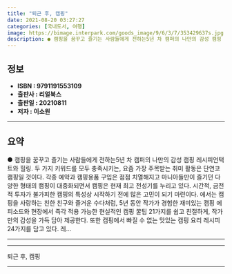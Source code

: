 ```yaml
---
title: "퇴근 후, 캠핑"
date: 2021-08-20 03:27:27
categories: [국내도서, 여행]
image: https://bimage.interpark.com/goods_image/9/6/3/7/353429637s.jpg
description: ● 캠핑을 꿈꾸고 즐기는 사람들에게 전하는5년 차 캠퍼의 나만의 감성 캠핑 레시피언택트와 힐링. 두 가지 키워드를 모두 충족시키는, 요즘 가장 주목받는 취미 활동은 단연코 캠핑일 것이다. 각종 예약과 캠핑용품 구입은 점점 치열해지고 마니아들만이 즐기던 다양한 형태의 캠핑이 대중화되면서
---
```


## **정보**

- **ISBN : 9791191553109**
- **출판사 : 리얼북스**
- **출판일 : 20210811**
- **저자 : 이소원**

------



## **요약**

●  캠핑을 꿈꾸고 즐기는 사람들에게 전하는5년 차 캠퍼의 나만의 감성 캠핑 레시피언택트와 힐링. 두 가지 키워드를 모두 충족시키는, 요즘 가장 주목받는 취미 활동은 단연코 캠핑일 것이다. 각종 예약과 캠핑용품 구입은 점점 치열해지고 마니아들만이 즐기던 다양한 형태의 캠핑이 대중화되면서 캠핑은 현재 최고 전성기를 누리고 있다. 시간적, 금전적 투자가 불가피한 캠핑의 특성상 시작하기 전에 많은 고민이 되기 마련이다. 에서는 캠핑을 사랑하는 친한 친구와 즐거운 수다처럼, 5년 동안 작가가 경험한 재미있는 캠핑 에피소드와 현장에서 즉각 적용 가능한 현실적인 캠핑 꿀팁 21가지를 쉽고 친절하게, 작가만의 감성을 가득 담아 제공한다. 또한 캠핑에서 빠질 수 없는 맛있는 캠핑 요리 레시피 24가지를 담고 있다.  레...

------



------


퇴근 후, 캠핑 

------


